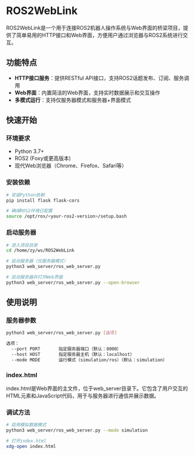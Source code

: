 # ROS2WebLink

ROS2WebLink是一个用于连接ROS2机器人操作系统与Web界面的桥梁项目，提供了简单易用的HTTP接口和Web界面，方便用户通过浏览器与ROS2系统进行交互。

## 功能特点

- **HTTP接口服务**：提供RESTful API接口，支持ROS2话题发布、订阅、服务调用
- **Web界面**：内置简洁的Web界面，支持实时数据展示和交互操作
- **多模式运行**：支持仅服务器模式和服务器+界面模式


## 快速开始

### 环境要求

- Python 3.7+
- ROS2 (Foxy或更高版本)
- 现代Web浏览器（Chrome、Firefox、Safari等）

### 安装依赖

```bash
# 安装Python依赖
pip install flask flask-cors

# 确保ROS2环境已配置
source /opt/ros/<your-ros2-version>/setup.bash
```

### 启动服务器

```bash
# 进入项目目录
cd /home/zy/ws/ROS2WebLink

# 启动服务器（仅服务器模式）
python3 web_server/ros_web_server.py

# 启动服务器并打开Web界面
python3 web_server/ros_web_server.py --open-browser
```

## 使用说明

### 服务器参数

```bash
python3 web_server/ros_web_server.py [选项]

选项：
  --port PORT       指定服务器端口（默认：8000）
  --host HOST       指定服务器主机（默认：localhost）
  --mode MODE       运行模式（simulation/ros）（默认：simulation）
```

### index.html

index.html是Web界面的主文件，位于web_server目录下。它包含了用户交互的HTML元素和JavaScript代码，用于与服务器进行通信并展示数据。


### 调试方法
 
```bash
# 启用模拟数据模式
python3 web_server/ros_web_server.py --mode simulation

# 打开index.html
xdg-open index.html
```